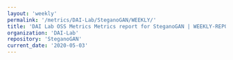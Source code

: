 ```yaml
---
layout: 'weekly'
permalink: '/metrics/DAI-Lab/SteganoGAN/WEEKLY/'
title: 'DAI Lab OSS Metrics Metrics report for SteganoGAN | WEEKLY-REPORT-2020-05-03'
organization: 'DAI-Lab'
repository: 'SteganoGAN'
current_date: '2020-05-03'
---
```

